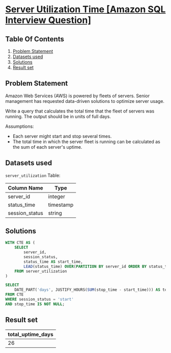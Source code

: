 # [Server Utilization Time [Amazon SQL Interview Question]](https://datalemur.com/questions/total-utilization-time)

## Table Of Contents
1. [Problem Statement](#problem-statement)
2. [Datasets used](#datasets-used)
3. [Solutions](#solutions)
4. [Result set](#result-set)

## Problem Statement

Amazon Web Services (AWS) is powered by fleets of servers. Senior management has requested data-driven solutions to optimize server usage.

Write a query that calculates the total time that the fleet of servers was running. The output should be in units of full days.

Assumptions:

- Each server might start and stop several times.
- The total time in which the server fleet is running can be calculated as the sum of each server's uptime.

## Datasets used

```server_utilization``` Table:

|  Column Name  | Type          |
| ------------- | ------------- |
| server_id	| integer |
| status_time |	timestamp |
| session_status |	string |

## Solutions

```sql
WITH CTE AS (
    SELECT
        server_id,
        session_status,
        status_time AS start_time,
        LEAD(status_time) OVER(PARTITION BY server_id ORDER BY status_time) AS stop_time
    FROM server_utilization
)

SELECT
    DATE_PART('days', JUSTIFY_HOURS(SUM(stop_time - start_time))) AS total_uptime_days
FROM CTE
WHERE session_status = 'start'
AND stop_time IS NOT NULL;
```

## Result set

| total_uptime_days |
| ------------ |
| 26 |